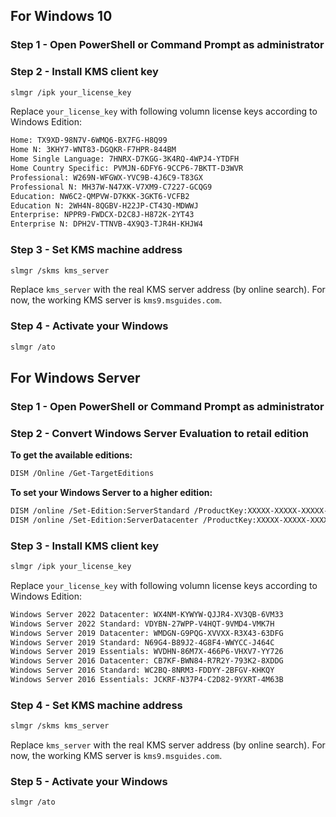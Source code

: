 ## For Windows 10

### Step 1 - Open PowerShell or Command Prompt as administrator

### Step 2 - Install KMS client key
```bash
slmgr /ipk your_license_key
```
Replace `your_license_key` with following volumn license keys according to Windows Edition:
```bash
Home: TX9XD-98N7V-6WMQ6-BX7FG-H8Q99
Home N: 3KHY7-WNT83-DGQKR-F7HPR-844BM
Home Single Language: 7HNRX-D7KGG-3K4RQ-4WPJ4-YTDFH
Home Country Specific: PVMJN-6DFY6-9CCP6-7BKTT-D3WVR
Professional: W269N-WFGWX-YVC9B-4J6C9-T83GX
Professional N: MH37W-N47XK-V7XM9-C7227-GCQG9
Education: NW6C2-QMPVW-D7KKK-3GKT6-VCFB2
Education N: 2WH4N-8QGBV-H22JP-CT43Q-MDWWJ
Enterprise: NPPR9-FWDCX-D2C8J-H872K-2YT43
Enterprise N: DPH2V-TTNVB-4X9Q3-TJR4H-KHJW4
```

### Step 3 - Set KMS machine address
```bash
slmgr /skms kms_server
```
Replace `kms_server` with the real KMS server address (by online search). For now, the working KMS server is `kms9.msguides.com`.

### Step 4 - Activate your Windows
```bash
slmgr /ato
```

## For Windows Server

### Step 1 - Open PowerShell or Command Prompt as administrator

### Step 2 - Convert Windows Server Evaluation to retail edition
**To get the available editions:**
```bash
DISM /Online /Get-TargetEditions
```

**To set your Windows Server to a higher edition:**
```bash
DISM /online /Set-Edition:ServerStandard /ProductKey:XXXXX-XXXXX-XXXXX-XXXXX-XXXXX /AcceptEula
DISM /online /Set-Edition:ServerDatacenter /ProductKey:XXXXX-XXXXX-XXXXX-XXXXX-XXXXX /AcceptEula
```

### Step 3 - Install KMS client key
```bash
slmgr /ipk your_license_key
```
Replace `your_license_key` with following volumn license keys according to Windows Edition:
```bash
Windows Server 2022 Datacenter: WX4NM-KYWYW-QJJR4-XV3QB-6VM33
Windows Server 2022 Standard: VDYBN-27WPP-V4HQT-9VMD4-VMK7H
Windows Server 2019 Datacenter: WMDGN-G9PQG-XVVXX-R3X43-63DFG
Windows Server 2019 Standard: N69G4-B89J2-4G8F4-WWYCC-J464C
Windows Server 2019 Essentials: WVDHN-86M7X-466P6-VHXV7-YY726
Windows Server 2016 Datacenter: CB7KF-BWN84-R7R2Y-793K2-8XDDG
Windows Server 2016 Standard: WC2BQ-8NRM3-FDDYY-2BFGV-KHKQY
Windows Server 2016 Essentials: JCKRF-N37P4-C2D82-9YXRT-4M63B
```

### Step 4 - Set KMS machine address
```bash
slmgr /skms kms_server
```
Replace `kms_server` with the real KMS server address (by online search). For now, the working KMS server is `kms9.msguides.com`.

### Step 5 - Activate your Windows
```bash
slmgr /ato
```

